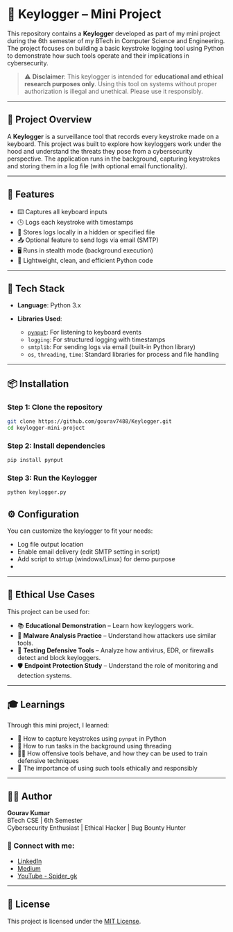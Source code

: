 # 🔐 Keylogger – Mini Project

This repository contains a **Keylogger** developed as part of my mini project during the 6th semester of my BTech in Computer Science and Engineering. The project focuses on building a basic keystroke logging tool using Python to demonstrate how such tools operate and their implications in cybersecurity.

> ⚠️ **Disclaimer**: This keylogger is intended for **educational and ethical research purposes only**. Using this tool on systems without proper authorization is illegal and unethical. Please use it responsibly.

---

## 📌 Project Overview

A **Keylogger** is a surveillance tool that records every keystroke made on a keyboard. This project was built to explore how keyloggers work under the hood and understand the threats they pose from a cybersecurity perspective. The application runs in the background, capturing keystrokes and storing them in a log file (with optional email functionality).

---

## 🚀 Features

- ⌨️ Captures all keyboard inputs
- 🕒 Logs each keystroke with timestamps
- 📁 Stores logs locally in a hidden or specified file
- 📤 Optional feature to send logs via email (SMTP)
- 🖥️ Runs in stealth mode (background execution)
- 🧪 Lightweight, clean, and efficient Python code

---

## 🧰 Tech Stack

- **Language**: Python 3.x

- **Libraries Used**:
  - [`pynput`](https://pypi.org/project/pynput/): For listening to keyboard events
  - `logging`: For structured logging with timestamps
  - `smtplib`: For sending logs via email (built-in Python library)
  - `os`, `threading`, `time`: Standard libraries for process and file handling


---

## 📦 Installation

### Step 1: Clone the repository
```bash
git clone https://github.com/gourav7488/Keylogger.git
cd keylogger-mini-project
```


### Step 2: Install dependencies
```bash
pip install pynput
```

### Step 3: Run the Keylogger
```bash
python keylogger.py
```

## ⚙️ Configuration

You can customize the keylogger to fit your needs:

- Log file output location
- Enable email delivery (edit SMTP setting in script)
- Add script to strtup (windows/Linux) for demo purpose
- 
---

## 🔐 Ethical Use Cases

This project can be used for:

- 📚 **Educational Demonstration** – Learn how keyloggers work.
- 🧠 **Malware Analysis Practice** – Understand how attackers use similar tools.
- 🧪 **Testing Defensive Tools** – Analyze how antivirus, EDR, or firewalls detect and block keyloggers.
- 🛡️ **Endpoint Protection Study** – Understand the role of monitoring and detection systems.

---

## 🎓 Learnings

Through this mini project, I learned:

- 🎹 How to capture keystrokes using `pynput` in Python
- 🧵 How to run tasks in the background using threading
- 🕵️‍♂️ How offensive tools behave, and how they can be used to train defensive techniques
- 🔐 The importance of using such tools ethically and responsibly

---

## 👨‍💻 Author

**Gourav Kumar**  
BTech CSE | 6th Semester  
Cybersecurity Enthusiast | Ethical Hacker | Bug Bounty Hunter

### 🔗 Connect with me:
- [LinkedIn](https://www.linkedin.com/in/gourav-kumar-438670291/)
- [Medium](https://medium.com/@spidergk)
- [YouTube - Spider_gk](https://www.youtube.com/@spidergk108)

---

## 📜 License

This project is licensed under the [MIT License](LICENSE).

